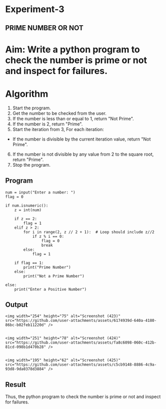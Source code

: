 # Experiment-3
## PRIME NUMBER OR NOT

# Aim: Write a python program to check the number is prime or not and inspect for failures. 

# Algorithm
1. Start the program.
2. Get the number to be checked from the user.
3. If the number is less than or equal to 1, return "Not Prime".
4. If the number is 2, return "Prime".
5. Start the iteration from 3, For each iteration:
 - If the number is divisible by the current iteration value, return "Not Prime".
6. If the number is not divisible by any value from 2 to the square root, return "Prime".
7. Stop the program. 

## Program

```
num = input("Enter a number: ")  
flag = 0  

if num.isnumeric():  
    z = int(num)  

    if z == 2:  
        flag = 1  
    elif z > 2:  
        for i in range(2, z // 2 + 1):  # Loop should include z//2
            if z % i == 0:  
                flag = 0  
                break  
        else:  
            flag = 1  

    if flag == 1:  
        print("Prime Number")  
    else:  
        print("Not a Prime Number")  

else:  
    print("Enter a Positive Number")

```
## Output
```
<img width="254" height="75" alt="Screenshot (423)" src="https://github.com/user-attachments/assets/6174939d-640a-4180-86bc-b02feb11220d" />

```
```

<img width="251" height="78" alt="Screenshot (424)" src="https://github.com/user-attachments/assets/fa8c6098-060c-412b-81cd-098b1d470b28" />

```

```

<img width="195" height="62" alt="Screenshot (425)" src="https://github.com/user-attachments/assets/c5cb9148-8886-4c9a-93d8-9da0378d3884" />

```



## Result

Thus, the python program to check the number is prime or not and inspect for failures.
